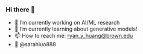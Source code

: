 ### Hi there 👋

- 🔭 I’m currently working on AI/ML research
- 🌱 I’m currently learning about generative models!
- 📫 How to reach me: ryan_y_huang@brown.edu
- 📸 @sarahluo888

<!--
**huangr0867/huangr0867** is a ✨ _special_ ✨ repository because its `README.md` (this file) appears on your GitHub profile.

Here are some ideas to get you started:

- 🔭 I’m currently working on ...
- 🌱 I’m currently learning ...
- 👯 I’m looking to collaborate on ...
- 🤔 I’m looking for help with ...
- 💬 Ask me about ...
- 📫 How to reach me: ...
- 😄 Pronouns: ...
- ⚡ Fun fact: ...
-->
